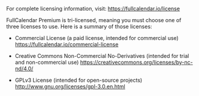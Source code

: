 
For complete licensing information, visit:
https://fullcalendar.io/license

FullCalendar Premium is tri-licensed, meaning you must choose
one of three licenses to use. Here is a summary of those licenses:

- Commercial License
  (a paid license, intended for commercial use)
  https://fullcalendar.io/commercial-license

- Creative Commons Non-Commercial No-Derivatives
  (intended for trial and non-commercial use)
  https://creativecommons.org/licenses/by-nc-nd/4.0/

- GPLv3 License
  (intended for open-source projects)
  http://www.gnu.org/licenses/gpl-3.0.en.html
